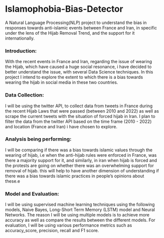 # Islamophobia-Bias-Detector
A Natural Language Processing(NLP) project to understand the bias in responses towards anti-islamic events between France and Iran, in specific under the lens of the Hijab Removal Trend, and the support for it internationally.



### Introduction:
With the recent events in France and Iran, regarding the issue of wearing the Hijab, which have caused a huge social resonance, i have decided to better understand the issue, with several Data Science techniques.  In this project I intend to explore the extent to which there is a bias towards wearing the hijab in social media in these two countries.

### Data Collection:
I will be using the twitter API, to collect data from tweets in France during the recent Hijab Laws that were passed (between 2010 and 2022) as well as scrape the current tweets with the situation of forced hijab in Iran. I plan to filter the data from the twitter API based on the time frame (2010 - 2022) and location (France and Iran) i have chosen to explore.

### Analysis being performing:
I will be comparing if there was a bias towards islamic values through the wearing of hijab, i.e when the anti-hijab rules were enforced in France, was there a majority support for it, and similarly, in iran when hijab is forced and the protests are going on whether there was an overwhelming support for removal of hijab. this will help to have another dimension of understanding if there was a bias towards islamic practices in people’s opinions about these.e




### Model and Evaluation: 
I will be using supervised machine learning techniques using the following models, Naive Bayes,  Long-Short Term Memory (LSTM) model and Neural Networks. The reason I will be using multiple models is to achieve more accuracy  as well as compare the results between the different models.
For evaluation, I will be using various performance metrics such as accuracy_score, precision, recall and F1 score.
